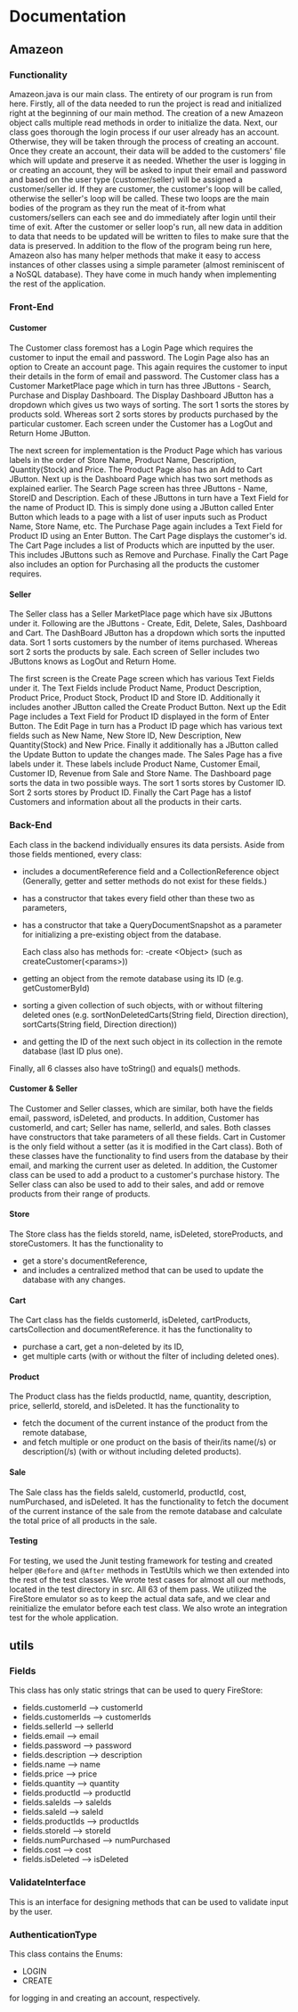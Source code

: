 # Documentation
## Amazeon
### Functionality
Amazeon.java is our main class. The entirety of our program is run from here. Firstly, all of the data needed to run the project is read and initialized right at the beginning of our main method. The creation of a new Amazeon object calls multiple read methods in order to initialize the data.
Next, our class goes thorough the login process if our user already has an account. Otherwise, they will be taken through the process of creating an account. Once they create an account, their data will be added to the customers' file which will update and preserve it as needed. Whether the user is logging in or creating an account, they will be asked to input their email and password and based on the user type (customer/seller) will be assigned a customer/seller id. If they are customer, the customer's loop will be called, otherwise the seller's loop will be called. These two loops are the main bodies of the program as they run the meat of it-from what customers/sellers can each see and do immediately after login until their time of exit.
After the customer or seller loop's run, all new data in addition to data that needs to be updated will be written to files to make sure that the data is preserved.
In addition to the flow of the program being run here, Amazeon also has many helper methods that make it easy to access instances of other classes using a simple parameter (almost reminiscent of a NoSQL database). They have come in much handy when implementing the rest of the application.

### Front-End
#### Customer
The Customer class foremost has a Login Page which requires the customer to input the email and password. The Login Page
also has an option to Create an account page. This again requires the customer to input their details in the form of email and password.
The Customer class has a Customer MarketPlace page which in turn has three JButtons - Search, Purchase and Display Dashboard.
The Display Dashboard JButton has a dropdown which gives us two ways of sorting.
The sort 1 sorts the stores by products sold. Whereas sort 2 sorts stores by products purchased by the particular customer.
Each screen under the Customer has a LogOut and Return Home JButton.

The next screen for implementation is the Product Page
which has various labels in the order of Store Name, Product Name, Description, Quantity(Stock) and Price. The Product Page
also has an Add to Cart JButton.
Next up is the Dashboard Page which has two sort methods as explained earlier.
The Search Page screen has three JButtons - Name, StoreID and Description. Each of these JButtons in turn have a Text Field for the
name of Product ID. This is simply done using a JButton called Enter Button which leads to a page with a list of user inputs such as Product Name, Store Name, etc.
The Purchase Page again includes a Text Field for Product ID using an Enter Button.
The Cart Page displays the customer's id. The Cart Page includes a list of Products which are inputted by the user.
This includes JButtons such as Remove and Purchase. Finally the Cart Page also includes an option for Purchasing all the products the customer requires.

#### Seller
The Seller class has a Seller MarketPlace page which have six JButtons under it. Following are the JButtons - Create, Edit, Delete, Sales, Dashboard and Cart.
The DashBoard JButton has a dropdown which sorts the inputted data. Sort 1 sorts customers by the number of items purchased.
Whereas sort 2 sorts the products by sale. Each screen of Seller includes two JButtons knows as LogOut and Return Home.

The first screen is the Create Page screen which has various Text Fields under it. The Text Fields include Product Name, Product Description,
Product Price, Product Stock, Product ID and Store ID. Additionally it includes another JButton called the Create Product Button.
Next up the Edit Page includes a Text Field for Product ID displayed in the form of Enter Button. The Edit Page in turn has a Product ID page
which has various text fields such as New Name, New Store ID, New Description, New Quantity(Stock) and New Price. Finally it additionally has a JButton called the Update Button to update the changes made.
The Sales Page has a five labels under it. These labels include Product Name, Customer Email, Customer ID, Revenue from Sale and Store Name.
The Dashboard page sorts the data in two possible ways. The sort 1 sorts stores by Customer ID. Sort 2 sorts stores by Product ID. Finally the Cart Page has a listof Customers and information about all the products in their carts.

### Back-End
Each class in the backend individually ensures its data persists.
Aside from those fields mentioned, every class:
- includes a documentReference field and a CollectionReference object (Generally, getter and setter methods do not exist for these fields.)
- has a constructor that takes every field other than these two as parameters,
- has a constructor that take a QueryDocumentSnapshot as a parameter for initializing a pre-existing object from the database.

  Each class also has methods for:
-create \<Object\> (such as createCustomer(\<params\>))
- getting an object from the remote database using its ID (e.g. getCustomerById)
- sorting a given collection of such objects, with or without filtering deleted ones (e.g. sortNonDeletedCarts(String field, Direction direction), sortCarts(String field, Direction direction))
- and getting the ID of the next such object in its collection in the remote database (last ID plus one).

Finally, all 6 classes also have toString() and equals() methods.

#### Customer & Seller
The Customer and Seller classes, which are similar, both have the fields email, password, isDeleted, and products. In addition, Customer has customerId, and cart; Seller has name, sellerId, and sales. Both classes have constructors that take parameters of all these fields. Cart in Customer is the only field without a setter (as it is modified in the Cart class).
Both of these classes have the functionality to find users from the database by their email, and marking the current user as deleted. In addition, the Customer class can be used to add a product to a customer's purchase history. The Seller class can also be used to add to their sales, and add or remove products from their range of products.

#### Store
The Store class has the fields storeId, name, isDeleted, storeProducts, and storeCustomers.
It has the functionality to
- get a store's documentReference,
- and includes a centralized method that can be used to update the database with any changes.

#### Cart
The Cart class has the fields customerId, isDeleted, cartProducts, cartsCollection and documentReference.
it has the functionality to
- purchase a cart, get a non-deleted by its ID,
- get multiple carts (with or without the filter of including deleted ones).

#### Product
The Product class has the fields productId, name, quantity, description, price, sellerId, storeId, and isDeleted.
It has the functionality to
- fetch the document of the current instance of the product from the remote database,
- and fetch multiple or one product on the basis of their/its name(/s) or description(/s) (with or without including deleted products).

#### Sale
The Sale class has the fields saleId, customerId, productId, cost, numPurchased, and isDeleted.
It has the functionality to fetch the document of the current instance of the sale from the remote database and calculate the total price of all products in the sale.

#### Testing
For testing, we used the Junit testing framework for testing and created helper ```@Before``` and ```@After``` methods in TestUtils which we then extended into the rest of the test classes. We wrote test cases for almost all our methods, located in the test directory in src. All 63 of them pass.
We utilized the FireStore emulator so as to keep the actual data safe, and we clear and reinitialize the emulator before each test class.
We also wrote an integration test for the whole application.

## utils
### Fields
This class has only static strings that can be used to query FireStore:
- fields.customerId --> customerId
- fields.customerIds --> customerIds
- fields.sellerId --> sellerId
- fields.email --> email
- fields.password --> password
- fields.description --> description
- fields.name --> name
- fields.price --> price
- fields.quantity --> quantity
- fields.productId --> productId
- fields.saleIds --> saleIds
- fields.saleId --> saleId
- fields.productIds --> productIds
- fields.storeId --> storeId
- fields.numPurchased --> numPurchased
- fields.cost --> cost
- fields.isDeleted --> isDeleted

### ValidateInterface
This is an interface for designing methods that can be used to validate input by the user.

### AuthenticationType
This class contains the Enums:
- LOGIN
- CREATE
  
for logging in and creating an account, respectively.



